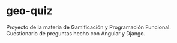 # geo-quiz
Proyecto de la materia de Gamificación y Programación Funcional. Cuestionario de preguntas hecho con Angular y Django.

